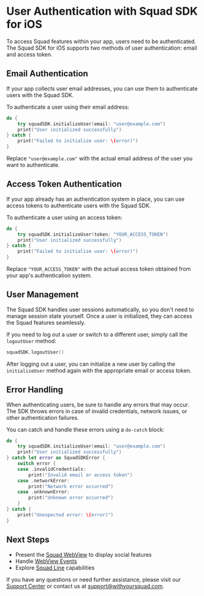 # User Authentication with Squad SDK for iOS

To access Squad features within your app, users need to be authenticated. The Squad SDK for iOS supports two methods of user authentication: email and access token.

## Email Authentication

If your app collects user email addresses, you can use them to authenticate users with the Squad SDK.

To authenticate a user using their email address:

```swift
do {
    try squadSDK.initializeUser(email: "user@example.com")
    print("User initialized successfully")
} catch {
    print("Failed to initialize user: \(error)")
}
```

Replace `"user@example.com"` with the actual email address of the user you want to authenticate.

## Access Token Authentication

If your app already has an authentication system in place, you can use access tokens to authenticate users with the Squad SDK.

To authenticate a user using an access token:

```swift
do {
    try squadSDK.initializeUser(token: "YOUR_ACCESS_TOKEN")
    print("User initialized successfully")
} catch {
    print("Failed to initialize user: \(error)")
}
```

Replace `"YOUR_ACCESS_TOKEN"` with the actual access token obtained from your app's authentication system.

## User Management

The Squad SDK handles user sessions automatically, so you don't need to manage session state yourself. Once a user is initialized, they can access the Squad features seamlessly.

If you need to log out a user or switch to a different user, simply call the `logoutUser` method:

```swift
squadSDK.logoutUser()
```

After logging out a user, you can initialize a new user by calling the `initializeUser` method again with the appropriate email or access token.

## Error Handling

When authenticating users, be sure to handle any errors that may occur. The SDK throws errors in case of invalid credentials, network issues, or other authentication failures.

You can catch and handle these errors using a `do-catch` block:

```swift
do {
    try squadSDK.initializeUser(email: "user@example.com")
    print("User initialized successfully")
} catch let error as SquadSDKError {
    switch error {
    case .invalidCredentials:
        print("Invalid email or access token")
    case .networkError:
        print("Network error occurred")
    case .unknownError:
        print("Unknown error occurred")
    }
} catch {
    print("Unexpected error: \(error)")
}
```

## Next Steps

- Present the [Squad WebView](webview-integration.md) to display social features
- Handle [WebView Events](webview-events.md)
- Explore [Squad Line](squad-line.md) capabilities

If you have any questions or need further assistance, please visit our [Support Center](https://support.withyoursquad.com) or contact us at support@withyoursquad.com.
